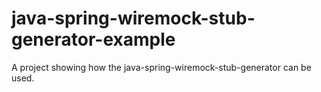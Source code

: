 # java-spring-wiremock-stub-generator-example
A project showing how the java-spring-wiremock-stub-generator can be used.
